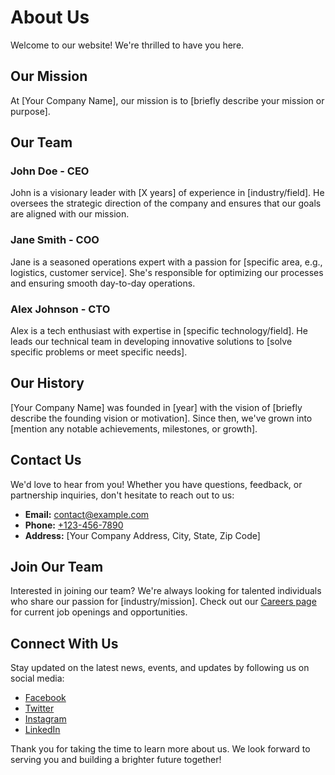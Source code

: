 # About Us

Welcome to our website! We're thrilled to have you here. 

## Our Mission

At [Your Company Name], our mission is to [briefly describe your mission or purpose].

## Our Team

### John Doe - CEO

John is a visionary leader with [X years] of experience in [industry/field]. He oversees the strategic direction of the company and ensures that our goals are aligned with our mission.

### Jane Smith - COO

Jane is a seasoned operations expert with a passion for [specific area, e.g., logistics, customer service]. She's responsible for optimizing our processes and ensuring smooth day-to-day operations.

### Alex Johnson - CTO

Alex is a tech enthusiast with expertise in [specific technology/field]. He leads our technical team in developing innovative solutions to [solve specific problems or meet specific needs].

## Our History

[Your Company Name] was founded in [year] with the vision of [briefly describe the founding vision or motivation]. Since then, we've grown into [mention any notable achievements, milestones, or growth].

## Contact Us

We'd love to hear from you! Whether you have questions, feedback, or partnership inquiries, don't hesitate to reach out to us:

- **Email:** [contact@example.com](mailto:contact@example.com)
- **Phone:** [+123-456-7890](tel:+1234567890)
- **Address:** [Your Company Address, City, State, Zip Code]

## Join Our Team

Interested in joining our team? We're always looking for talented individuals who share our passion for [industry/mission]. Check out our [Careers page](#) for current job openings and opportunities.

## Connect With Us

Stay updated on the latest news, events, and updates by following us on social media:

- [Facebook](#)
- [Twitter](#)
- [Instagram](#)
- [LinkedIn](#)

Thank you for taking the time to learn more about us. We look forward to serving you and building a brighter future together!